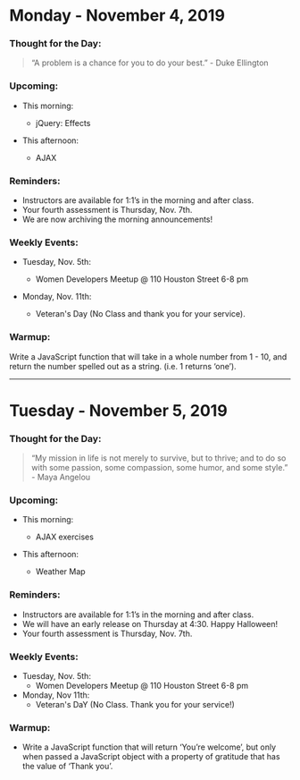  # Monday - November 4, 2019
 
 ### Thought for the Day:
 > “A problem is a chance for you to do your best.” - Duke Ellington
 
 ### Upcoming:
 - This morning:
     - jQuery: Effects

     
 - This afternoon:
     - AJAX

     
 ### Reminders: 
 - Instructors are available for 1:1’s in the morning and after class.
 - Your fourth assessment is Thursday, Nov. 7th.
 - We are now archiving the morning announcements!

 
 ### Weekly Events:
 - Tuesday, Nov. 5th:
     - Women Developers Meetup @ 110 Houston Street 6-8 pm
     
 - Monday, Nov. 11th:
     - Veteran's Day (No Class and thank you for your service).

     
 ### Warmup: 
Write a JavaScript function that will take in a whole number from 1 - 10, and return the number spelled out as a string. (i.e. 1 returns ‘one’).

***
 
 # Tuesday - November 5, 2019
 
 ### Thought for the Day:
 > “My mission in life is not merely to survive, but to thrive; and to do so 
 with some passion, some compassion, some humor, and some style.” - Maya Angelou

 
 ### Upcoming:
 - This morning:
     - AJAX exercises

     
 - This afternoon:
     - Weather Map

     
 ### Reminders: 
 - Instructors are available for 1:1’s in the morning and after class.
 - We will have an early release on Thursday at 4:30. Happy Halloween!
 - Your fourth assessment is Thursday, Nov. 7th.

 
 ### Weekly Events:
 - Tuesday, Nov. 5th:
     - Women Developers Meetup @ 110 Houston Street 6-8 pm
 - Monday, Nov 11th:
    - Veteran's DaY (No Class. Thank you for your service!)

     
 ### Warmup: 
 - Write a JavaScript function that will return ‘You’re welcome’, but only 
 when passed a JavaScript object with a property of gratitude that has the value of ‘Thank you’.
 
